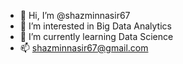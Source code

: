 - 👋 Hi, I’m @shazminnasir67
- 👀 I’m interested in Big Data Analytics
- 🌱 I’m currently learning Data Science
- 📫 shazminnasir67@gmail.com

<!---
shazminnasir67/shazminnasir67 is a ✨ special ✨ repository because its `README.md` (this file) appears on your GitHub profile.
You can click the Preview link to take a look at your changes.
--->
